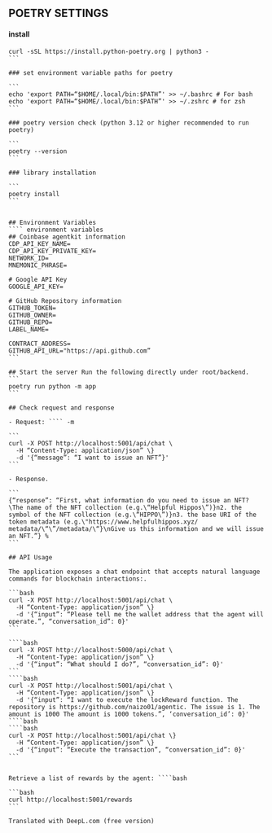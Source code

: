 ## POETRY SETTINGS

#### install

`````
curl -sSL https://install.python-poetry.org | python3 -
```

### set environment variable paths for poetry

```
echo 'export PATH=“$HOME/.local/bin:$PATH”' >> ~/.bashrc # For bash
echo 'export PATH=“$HOME/.local/bin:$PATH”' >> ~/.zshrc # for zsh
```

### poetry version check (python 3.12 or higher recommended to run poetry)

```
poetry --version
```

### library installation

```
poetry install
```


## Environment Variables
```` environment variables
## Coinbase agentkit information
CDP_API_KEY_NAME=
CDP_API_KEY_PRIVATE_KEY=
NETWORK_ID=
MNEMONIC_PHRASE=

# Google API Key
GOOGLE_API_KEY=

# GitHub Repository information
GITHUB_TOKEN=
GITHUB_OWNER=
GITHUB_REPO=
LABEL_NAME=

CONTRACT_ADDRESS=
GITHUB_API_URL="https://api.github.com”
```

## Start the server Run the following directly under root/backend.
```
poetry run python -m app
```

## Check request and response

- Request: ```` -m

```
curl -X POST http://localhost:5001/api/chat \
  -H “Content-Type: application/json” \}
  -d '{“message”: “I want to issue an NFT”}'
```

- Response.

```
{“response”: “First, what information do you need to issue an NFT? \The name of the NFT collection (e.g.\“Helpful Hippos\”)}n2. the symbol of the NFT collection (e.g.\“HIPPO\”)}n3. the base URI of the token metadata (e.g.\"https://www.helpfulhippos.xyz/ metadata/\“\”/metadata/\“}\nGive us this information and we will issue an NFT.”} %
```

## API Usage

The application exposes a chat endpoint that accepts natural language commands for blockchain interactions:.

```bash
curl -X POST http://localhost:5001/api/chat \
  -H “Content-Type: application/json” \}
  -d '{“input”: “Please tell me the wallet address that the agent will operate.”, “conversation_id”: 0}'
```

````bash
curl -X POST http://localhost:5000/api/chat \
  -H “Content-Type: application/json” \}
  -d '{“input”: “What should I do?”, “conversation_id”: 0}'
```
````bash
curl -X POST http://localhost:5001/api/chat \
  -H “Content-Type: application/json” \}
  -d '{“input”: “I want to execute the lockReward function. The repository is https://github.com/naizo01/agentic. The issue is 1. The amount is 1000 The amount is 1000 tokens.”, ‘conversation_id’: 0}'
````bash
````bash
curl -X POST http://localhost:5001/api/chat \}
  -H “Content-Type: application/json” \}
  -d '{“input”: “Execute the transaction”, “conversation_id”: 0}'
```


Retrieve a list of rewards by the agent: ````bash

```bash
curl http://localhost:5001/rewards
```

Translated with DeepL.com (free version)
`````
